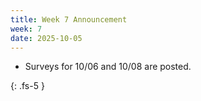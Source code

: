```yaml
---
title: Week 7 Announcement
week: 7
date: 2025-10-05
---
```


* Surveys for 10/06 and 10/08 are posted.

{: .fs-5 }
